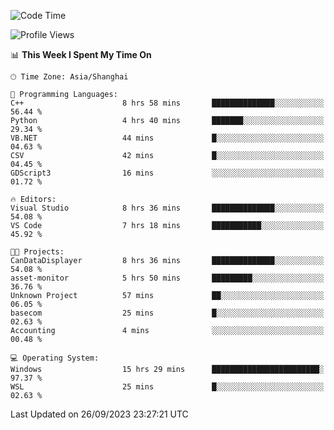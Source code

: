 <!--START_SECTION:waka-->
![Code Time](http://img.shields.io/badge/Code%20Time-1%2C268%20hrs-blue)

![Profile Views](http://img.shields.io/badge/Profile%20Views-3-blue)

📊 **This Week I Spent My Time On** 

```text
🕑︎ Time Zone: Asia/Shanghai

💬 Programming Languages: 
C++                      8 hrs 58 mins       ██████████████░░░░░░░░░░░   56.44 % 
Python                   4 hrs 40 mins       ███████░░░░░░░░░░░░░░░░░░   29.34 % 
VB.NET                   44 mins             █░░░░░░░░░░░░░░░░░░░░░░░░   04.63 % 
CSV                      42 mins             █░░░░░░░░░░░░░░░░░░░░░░░░   04.45 % 
GDScript3                16 mins             ░░░░░░░░░░░░░░░░░░░░░░░░░   01.72 % 

🔥 Editors: 
Visual Studio            8 hrs 36 mins       ██████████████░░░░░░░░░░░   54.08 % 
VS Code                  7 hrs 18 mins       ███████████░░░░░░░░░░░░░░   45.92 % 

🐱‍💻 Projects: 
CanDataDisplayer         8 hrs 36 mins       ██████████████░░░░░░░░░░░   54.08 % 
asset-monitor            5 hrs 50 mins       █████████░░░░░░░░░░░░░░░░   36.76 % 
Unknown Project          57 mins             ██░░░░░░░░░░░░░░░░░░░░░░░   06.05 % 
basecom                  25 mins             █░░░░░░░░░░░░░░░░░░░░░░░░   02.63 % 
Accounting               4 mins              ░░░░░░░░░░░░░░░░░░░░░░░░░   00.48 % 

💻 Operating System: 
Windows                  15 hrs 29 mins      ████████████████████████░   97.37 % 
WSL                      25 mins             █░░░░░░░░░░░░░░░░░░░░░░░░   02.63 % 
```


 Last Updated on 26/09/2023 23:27:21 UTC
<!--END_SECTION:waka-->